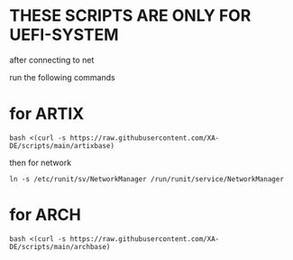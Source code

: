 # THESE SCRIPTS ARE ONLY FOR UEFI-SYSTEM 

after connecting to net

run the following commands

# for ARTIX

    bash <(curl -s https://raw.githubusercontent.com/XA-DE/scripts/main/artixbase)
   then for network

    ln -s /etc/runit/sv/NetworkManager /run/runit/service/NetworkManager

# for ARCH 
    bash <(curl -s https://raw.githubusercontent.com/XA-DE/scripts/main/archbase)

